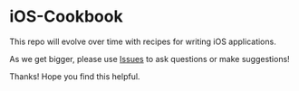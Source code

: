 # iOS-Cookbook

This repo will evolve over time with recipes for writing iOS applications.

As we get bigger, please use [Issues](https://github.com/EffectiveProgramming/iOS-Cookbook/issues) to ask questions or make suggestions!

Thanks! Hope you find this helpful.
